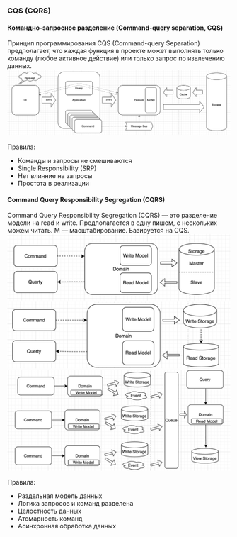 ### CQS (CQRS)

#### Командно-запросное разделение (Command-query separation, CQS)
Принцип программирования CQS (Command-query Separation) предполагает, что каждая функция в проекте может выполнять только команду (любое активное действие) или только запрос по извлечению данных. 
![1](img/1.png)

Правила:
- Команды и запросы не смешиваются
- Single Responsibility (SRP)
- Нет влияние на запросы
- Простота в реализации

#### Command Query Responsibility Segregation (CQRS)
Command Query Responsibility Segregation (CQRS) — это разделение модели на read и write. Предполагается в одну пишем, с нескольких можем читать. М — масштабирование. Базируется на CQS.
![2](img/2.png)
![3](img/3.png)
![4](img/4.png)

Правила:
- Раздельная модель данных
- Логика запросов и команд разделена
- Целостность данных
- Атомарность команд 
- Асинхронная обработка данных
